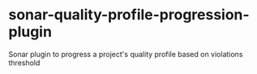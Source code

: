 sonar-quality-profile-progression-plugin
========================================

Sonar plugin to progress a project's quality profile based on violations threshold